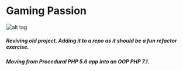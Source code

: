 # Gaming Passion
![alt tag](https://travis-ci.org/miloszmd/GamingPassion.svg?branch=master)
##### Reviving old project. Adding it to a repo as it should be a fun refactor exercise.
##### Moving from Procedural PHP 5.6 app into an OOP PHP 7.1.